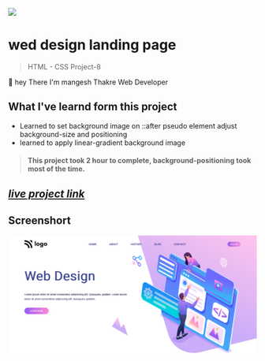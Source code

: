 ![](https://img.shields.io/badge/Live%20Project%208-Wev%20Design%20Landing%20Page-brightgreen)

# wed design landing page
> HTML - CSS Project-8 

🙌 hey There I'm mangesh Thakre Web Developer 
##  What I've learnd form this project 
 
 - Learned to set background image on ::after pseudo element 
 adjust background-size and positioning
 - learned to apply linear-gradient background image

> #### This project took 2 hour to complete, background-positioning took most of the time.  

 ##  _[live project link](https://github.com/MangeshThakre/HTML-CSS-Project-8/blob/master/project-8.png "HTML-CSS_Project-8" )_

## Screenshort
![alt text](https://github.com/MangeshThakre/HTML-CSS-Project-8/blob/master/project-8.png)
